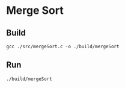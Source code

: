 # Merge Sort

## Build

```
gcc ./src/mergeSort.c -o ./build/mergeSort
```

## Run

```
./build/mergeSort
```
